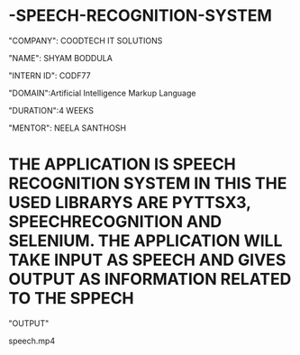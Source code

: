 # -SPEECH-RECOGNITION-SYSTEM

"COMPANY": COODTECH IT SOLUTIONS

"NAME": SHYAM BODDULA

"INTERN ID": CODF77

"DOMAIN":Artificial Intelligence Markup Language

"DURATION":4 WEEKS

"MENTOR": NEELA SANTHOSH

# THE APPLICATION IS SPEECH RECOGNITION SYSTEM IN THIS THE USED LIBRARYS ARE PYTTSX3, SPEECHRECOGNITION AND SELENIUM. THE APPLICATION WILL TAKE INPUT AS SPEECH AND GIVES OUTPUT AS INFORMATION RELATED TO THE SPPECH 

"OUTPUT"

speech.mp4


